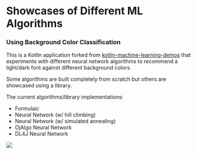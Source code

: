 # Showcases of Different ML Algorithms

### Using Background Color Classification

This is a Kotlin application forked from [kotlin-machine-learning-demos](https://github.com/thomasnield/kotlin-machine-learning-demos) that experiments with different neural network algorithms to recommend a light/dark font against different background colors. 

Some algorithms are built completely from scratch but others are showcased using a library. 

The current algorithms/library implementations: 

- Formulaic
- Neural Network (w/ hill climbing)
- Neural Network (w/ simulated annealing)
- OjAlgo Neural Network 
- DL4J Neural Network 

![](https://i.imgur.com/SPVFfQ6.png)
